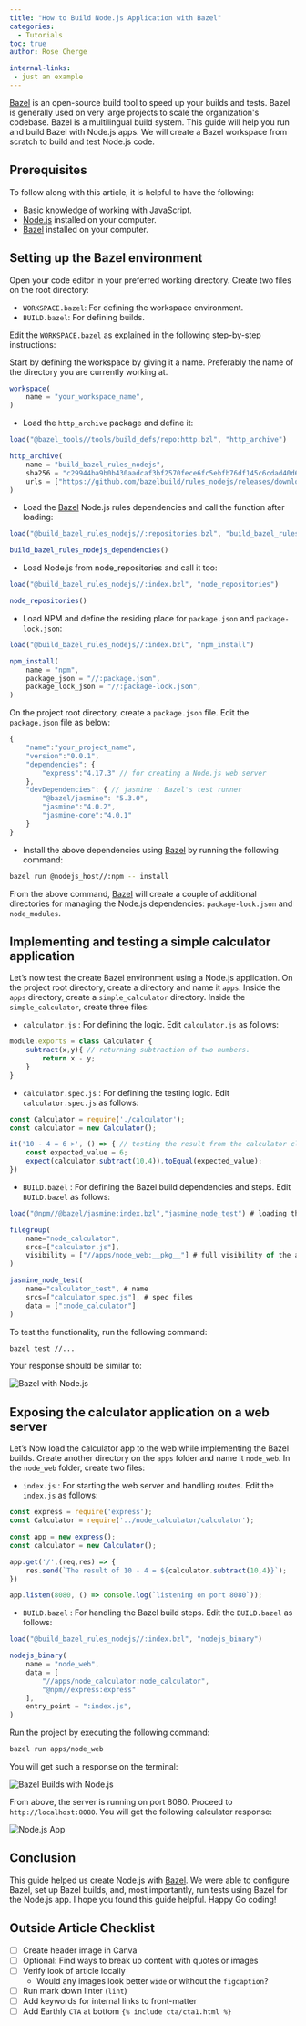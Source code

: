 ```yaml
---
title: "How to Build Node.js Application with Bazel"
categories:
  - Tutorials
toc: true
author: Rose Cherge

internal-links:
 - just an example
---
```


[Bazel](https://earthly.dev/blog/bazel-build/) is an open-source build tool to speed up your builds and tests. Bazel is generally used on very large projects to scale the organization's codebase. Bazel is a multilingual build system. This guide will help you run and build Bazel with Node.js apps. We will create a Bazel workspace from scratch to build and test Node.js code.

## Prerequisites

To follow along with this article, it is helpful to have the following:

- Basic knowledge of working with JavaScript.
- [Node.js](https://nodejs.org/en/) installed on your computer.
- [Bazel](https://bazel.build/install) installed on your computer.

## Setting up the Bazel environment

Open your code editor in your preferred working directory. Create two files on the root directory:

- `WORKSPACE.bazel`: For defining the workspace environment.
- `BUILD.bazel`: For defining builds.

Edit the `WORKSPACE.bazel` as explained in the following step-by-step instructions:

Start by defining the workspace by giving it a name. Preferably the name of the directory you are currently working at.

```js
workspace(
    name = "your_workspace_name",
)
```

- Load the `http_archive` package and define it:

```js
load("@bazel_tools//tools/build_defs/repo:http.bzl", "http_archive")

http_archive(
    name = "build_bazel_rules_nodejs",
    sha256 = "c29944ba9b0b430aadcaf3bf2570fece6fc5ebfb76df145c6cdad40d65c20811",
    urls = ["https://github.com/bazelbuild/rules_nodejs/releases/download/5.7.0/rules_nodejs-5.7.0.tar.gz"],
)
```

- Load the [Bazel](/blog/monorepo-with-bazel) Node.js rules dependencies and call the function after loading:

```js
load("@build_bazel_rules_nodejs//:repositories.bzl", "build_bazel_rules_nodejs_dependencies")

build_bazel_rules_nodejs_dependencies()
```

- Load Node.js from node_repositories and call it too:

```js
load("@build_bazel_rules_nodejs//:index.bzl", "node_repositories")

node_repositories()
```

- Load NPM and define the residing place for `package.json` and `package-lock.json`:

```js
load("@build_bazel_rules_nodejs//:index.bzl", "npm_install")

npm_install(
    name = "npm",
    package_json = "//:package.json",
    package_lock_json = "//:package-lock.json",
)
```

On the project root directory, create a `package.json` file. Edit the `package.json` file as below:

```js
{
    "name":"your_project_name",
    "version":"0.0.1",
    "dependencies": {
        "express":"4.17.3" // for creating a Node.js web server
    },
    "devDependencies": { // jasmine : Bazel's test runner
        "@bazel/jasmine": "5.3.0", 
        "jasmine":"4.0.2",
        "jasmine-core":"4.0.1"
    }
}
```

- Install the above dependencies using [Bazel](/blog/monorepo-with-bazel) by running the following command:

```bash
bazel run @nodejs_host//:npm -- install
```

From the above command, [Bazel](/blog/monorepo-with-bazel) will create a couple of additional directories for managing the Node.js dependencies: `package-lock.json` and `node_modules`.

## Implementing and testing a simple calculator application

Let’s now test the create Bazel environment using a Node.js application. On the project root directory, create a directory and name it `apps`. Inside the `apps` directory, create a `simple_calculator` directory. Inside the `simple_calculator`, create three files:

- `calculator.js` : For defining the logic. Edit `calculator.js` as follows:

```js
module.exports = class Calculator {
    subtract(x,y){ // returning subtraction of two numbers.
        return x - y;
    }
}
```

- `calculator.spec.js` : For defining the testing logic. Edit `calculator.spec.js` as follows:

```js
const Calculator = require('./calculator');
const calculator = new Calculator();

it('10 - 4 = 6 >', () => { // testing the result from the calculator class if it will equal 6
    const expected_value = 6;
    expect(calculator.subtract(10,4)).toEqual(expected_value);
})
```

- `BUILD.bazel` : For defining the Bazel build dependencies and steps. Edit `BUILD.bazel` as follows:

```js
load("@npm//@bazel/jasmine:index.bzl","jasmine_node_test") # loading the node dependencies

filegroup(
    name="node_calculator",
    srcs=["calculator.js"],
    visibility = ["//apps/node_web:__pkg__"] # full visibility of the apps folder
)

jasmine_node_test(
    name="calculator_test", # name
    srcs=["calculator.spec.js"], # spec files
    data = [":node_calculator"]
)
```

To test the functionality, run the following command:

```bash
bazel test //...
```

Your response should be similar to:


![Bazel with Node.js](https://imgur.com/iM7gbSe)

## Exposing the calculator application on a web server

Let’s Now load the calculator app to the web while implementing the Bazel builds. Create another directory on the `apps` folder and name it `node_web`. In the `node_web` folder, create two files:

- `index.js` : For starting the web server and handling routes. Edit the `index.js` as follows:

```js
const express = require('express');
const Calculator = require('../node_calculator/calculator');

const app = new express();
const calculator = new Calculator();

app.get('/',(req,res) => {
    res.send(`The result of 10 - 4 = ${calculator.subtract(10,4)}`);
})

app.listen(8080, () => console.log(`listening on port 8080`));
```

- `BUILD.bazel` : For handling the Bazel build steps. Edit the `BUILD.bazel` as follows:

```js
load("@build_bazel_rules_nodejs//:index.bzl", "nodejs_binary")

nodejs_binary(
    name = "node_web",
    data = [
        "//apps/node_calculator:node_calculator",
        "@npm//express:express"
    ],
    entry_point = ":index.js",
)
```

Run the project by executing the following command:

```bash
bazel run apps/node_web
```

You will get such a response on the terminal:


![Bazel Builds with Node.js](https://imgur.com/vt7SpLG)

From above, the server is running on port 8080. Proceed to `http://localhost:8080`. You will get the following calculator response:


![Node.js App](https://imgur.com/LIUvC3c)

## Conclusion

This guide helped us create Node.js with [Bazel](/blog/monorepo-with-bazel). We were able to configure Bazel, set up Bazel builds, and, most importantly, run tests using Bazel for the Node.js app. I hope you found this guide helpful. Happy Go coding!

## Outside Article Checklist

- [ ] Create header image in Canva
- [ ] Optional: Find ways to break up content with quotes or images
- [ ] Verify look of article locally
  - Would any images look better `wide` or without the `figcaption`?
- [ ] Run mark down linter (`lint`)
- [ ] Add keywords for internal links to front-matter
- [ ] Add Earthly `CTA` at bottom `{% include cta/cta1.html %}`
